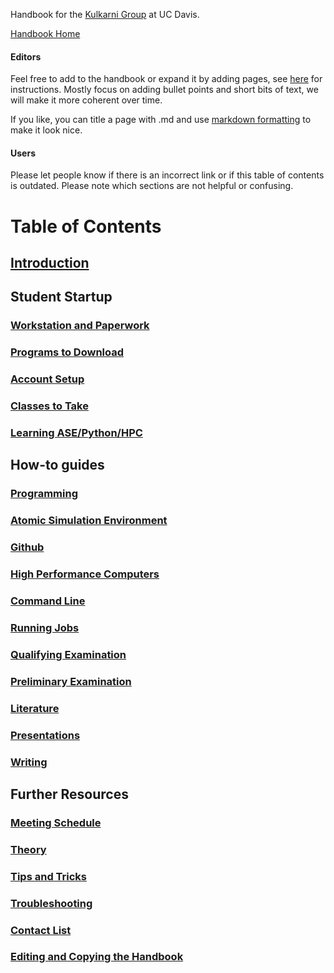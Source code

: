 Handbook for the [Kulkarni Group](https://kulkarni.sf.ucdavis.edu/) at UC Davis. 

[Handbook Home](https://sjholton.github.io/Kulkarni-Group-Handbook/)

#### Editors
Feel free to add to the handbook or expand it by adding pages, see [here](Editing_and_Copying_the_Handbook.md) for instructions.
Mostly focus on adding bullet points and short bits of text, we will make it more coherent over time.

If you like, you can title a page with .md and use [markdown formatting](https://www.markdownguide.org/basic-syntax) to make it look nice.

#### Users
Please let people know if there is an incorrect link or if this table of contents is outdated. Please note which sections are not helpful or confusing.

# Table of Contents

## [Introduction](Introduction.md)

## Student Startup

### [Workstation and Paperwork](Workstation_and_Paperwork.md)

### [Programs to Download](Programs_to_Download.md)

### [Account Setup](Account_Setup.md)

### [Classes to Take](Classes_to_Take.md)

### [Learning ASE/Python/HPC](Learning_ASE-Python-HPC.md)

## How-to guides

### [Programming](Programming.md)

### [Atomic Simulation Environment](Atomic_Simulation_Environment.md)

### [Github](Github.md)

### [High Performance Computers](High_Performance_Computers.md)

### [Command Line](Command_Line.md)

### [Running Jobs](Running_Jobs.md)

### [Qualifying Examination](Qualifying_Examination.md)

### [Preliminary Examination](Preliminary_Examination.md)

### [Literature](Literature.md)

### [Presentations](Presentations.md)

### [Writing](Writing.md)

## Further Resources

### [Meeting Schedule](Meeting_Schedule.md)

### [Theory](Theory.md)

### [Tips and Tricks](Tips_and_Tricks.md)

### [Troubleshooting](Troubleshooting.md)

### [Contact List](Contact_List.md)

### [Editing and Copying the Handbook](Editing_and_Copying_the_Handbook.md)
